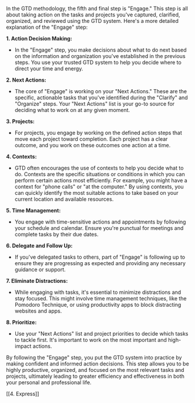 In the GTD methodology, the fifth and final step is "Engage." This step is all about taking action on the tasks and projects you've captured, clarified, organized, and reviewed using the GTD system. Here's a more detailed explanation of the "Engage" step:

**1. Action Decision Making:**

- In the "Engage" step, you make decisions about what to do next based on the information and organization you've established in the previous steps. You use your trusted GTD system to help you decide where to direct your time and energy.

**2. Next Actions:**

- The core of "Engage" is working on your "Next Actions." These are the specific, actionable tasks that you've identified during the "Clarify" and "Organize" steps. Your "Next Actions" list is your go-to source for deciding what to work on at any given moment.

**3. Projects:**

- For projects, you engage by working on the defined action steps that move each project toward completion. Each project has a clear outcome, and you work on these outcomes one action at a time.

**4. Contexts:**

- GTD often encourages the use of contexts to help you decide what to do. Contexts are the specific situations or conditions in which you can perform certain actions most efficiently. For example, you might have a context for "phone calls" or "at the computer." By using contexts, you can quickly identify the most suitable actions to take based on your current location and available resources.

**5. Time Management:**

- You engage with time-sensitive actions and appointments by following your schedule and calendar. Ensure you're punctual for meetings and complete tasks by their due dates.

**6. Delegate and Follow Up:**

- If you've delegated tasks to others, part of "Engage" is following up to ensure they are progressing as expected and providing any necessary guidance or support.

**7. Eliminate Distractions:**

- While engaging with tasks, it's essential to minimize distractions and stay focused. This might involve time management techniques, like the Pomodoro Technique, or using productivity apps to block distracting websites and apps.

**8. Prioritize:**

- Use your "Next Actions" list and project priorities to decide which tasks to tackle first. It's important to work on the most important and high-impact actions.

By following the "Engage" step, you put the GTD system into practice by making confident and informed action decisions. This step allows you to be highly productive, organized, and focused on the most relevant tasks and projects, ultimately leading to greater efficiency and effectiveness in both your personal and professional life.

[[4. Express]]